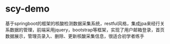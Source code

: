# scy-demo
基于springboot的框架的核酸检测数据采集系统，restful风格，集成jpa来经行关系数据的管理，前端采用jquery，bootstrap等框架，实现了用户邮箱登录，首页数据展示，管理员录入、删除、更新核酸采集信息，很适合初学者练手
